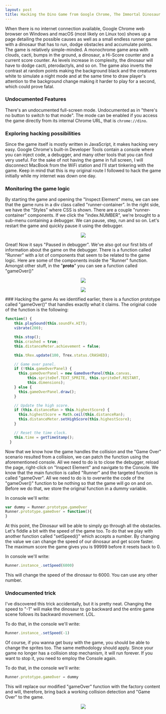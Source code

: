 ```yaml
---
layout: post
title: Hacking the Dino Game from Google Chrome, The Immortal Dinosaur
---
```


When there is no internet connection available, Google Chrome web browser on Windows and macOS (most likely on Linux too) shows up a page detailing the possible causes as well as a small endless runner game with a dinosaur that has to run, dodge obstacles and accumulate points. The game is relatively simple-minded. A monochrome game area with clouds, cacti, bumps in the ground, a dinosaur, a Hi-Score counter and a current score counter. As levels increase in complexity, the dinosaur will have to dodge cacti, pterodactyls, and so on. The game also inverts the contrast at random points making the background black and the creatures white to simulate a night mode and at the same time to draw player's attention to the background change making it harder to play for a second, which could prove fatal.

### Undocumented Features
There's an undocumented full-screen mode. Undocumented as in "there's no button to switch to that mode". The mode can be enabled if you access the game directly from its internal Chrome URL, that is `chrome://dino`.

### Exploring hacking possibilities
Since the game itself is mostly written in JavaScript, it makes hacking very easy. Google Chrome's built-in Developer Tools contain a console where you can inject code, a debugger, and many other tools that you can find very useful. For the sake of not having the game in full screen, I will disconnect MacBook from the WiFi station and I'll start tinkering with the game. Keep in mind that this is my original route I followed to hack the game initially while my internet was down one day.

### Monitoring the game logic
By starting the game and opening the "Inspect Element" menu, we can see that the game runs in a div class called "runner-container". In the right side, we have the "Styles" where CSS is shown. There are a couple "runner-container" components. If we click the "index.NUMBER", we're brought to a sub-menu containing a debugger. We can pause, step, run and so on. Let's restart the game and quickly pause it using the debugger.

<p align="center">
  <img src="https://user-images.githubusercontent.com/15067741/40609789-c7837376-623d-11e8-8a07-8926d31258e8.png"/>
</p>

Great! Now it says "Paused in debugger". We've also got our first bits of information about the game on the debugger. There is a function called "Runner" with a lot of components that seem to be related to the game logic. Here are some of the components inside the "Runner" function. Amongst other stuff, in the "__proto__" you can see a function called "gameOver()"

<p align="center">
  <img src="https://user-images.githubusercontent.com/15067741/40609795-c988330a-623d-11e8-8fe4-58874490ceee.png"/>
</p>

<p align="center">
  <img src="https://user-images.githubusercontent.com/15067741/40609799-cade4da2-623d-11e8-874f-431d82adb0e6.png"/>
</p>
### Hacking the game
As we identified earlier, there is a function prototype called "gameOver()" that handles exactly what it claims. The original code of the function is the following:

```js
function() {
    this.playSound(this.soundFx.HIT);
    vibrate(200);

    this.stop();
    this.crashed = true;
    this.distanceMeter.achievement = false;

    this.tRex.update(100, Trex.status.CRASHED);

    // Game over panel.
    if (!this.gameOverPanel) {
      this.gameOverPanel = new GameOverPanel(this.canvas,
          this.spriteDef.TEXT_SPRITE, this.spriteDef.RESTART,
          this.dimensions);
    } else {
      this.gameOverPanel.draw();
    }

    // Update the high score.
    if (this.distanceRan > this.highestScore) {
      this.highestScore = Math.ceil(this.distanceRan);
      this.distanceMeter.setHighScore(this.highestScore);
    }

    // Reset the time clock.
    this.time = getTimeStamp();
  }
```

Now that we know how the game handles the collision and the "Game Over" scenario resulted from a collision, we can patch the function using the aforementioned console.
All we need to do is to close the debugger, reload the page, right-click on "Inspect Element" and navigate to the Console. We know that the main function is called "Runner" and the targeted function is called "gameOver". All we need to do is to overwrite the code of the "gameOver()" function to be nothing so that the game will go on and on. Before we do that, we store the original function in a dummy variable.

In console we'll write:
```js
var dummy = Runner.prototype.gameOver
Runner.prototype.gameOver = function(){
}
```
At this point, the Dinosaur will be able to simply go through all the obstacles.
Let's fiddle a bit with the speed of the game too. To do that we play with another function called "setSpeed()" which accepts a number. By changing the value we can change the speed of our dinosaur and get score faster. The maximum score the game gives you is 99999 before it resets back to 0.

In console we'll write:

```js
Runner.instance_.setSpeed(6000)
```
This will change the speed of the dinosaur to 6000. You can use any other number.

### Undocumented trick
I've discovered this trick accidentally, but it is pretty neat. Changing the speed to "-1" will make the dinosaur to go backward and the entire game scene follows its backward movement. LOL.

To do that, in the console we'll write:

```js
Runner.instance_.setSpeed(-1)
```
Of course, if you wanna get busy with the game, you should be able to change the sprites too. The same methodology should apply.
Since your game no longer has a collision stop mechanism, it will run forever. If you want to stop it, you need to employ the Console again.

To do that, in the console we'll write:

```js
Runner.prototype.gameOver = dummy
```

This will replace our modified "gameOver" function with the factory content and will, therefore, bring back a working collision detection and "Game Over" to the game.

<p align="center">
  <img src="https://user-images.githubusercontent.com/15067741/40609987-869df9a2-623e-11e8-8195-01eee9a672a4.png"/>
</p>
